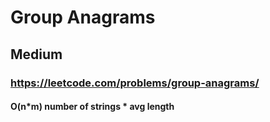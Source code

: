 # Group Anagrams
## Medium
### https://leetcode.com/problems/group-anagrams/
#### O(n*m) number of strings * avg length